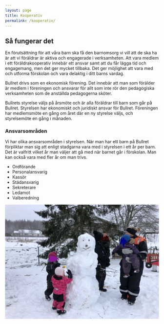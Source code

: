 ```yaml
---
layout: page
title: Kooperativ
permalink: /kooperativ/
---
```


## Så fungerar det

En förutsättning för att våra barn ska få den barnomsorg vi vill att de ska ha är att vi föräldrar är aktiva och engagerade i verksamheten. Att vara medlem i ett föräldrakooperativ innebär ett ansvar samt att du får lägga tid och engagemang, men det ger mycket tillbaka. Det ger möjlighet att vara med och utforma förskolan och vara delaktig i ditt barns vardag. 

Bullret drivs som en ekonomisk förening. Det innebär att man som förälder är medlem i föreningen och ansvarar för allt som inte rör den pedagogiska verksamheten som de anställda pedagogerna sköter. 

Bullrets styrelse väljs på årsmöte och är alla föräldrar till barn som går på Bullret. Styrelsen har ekonomiskt och juridiskt ansvar för Bullret. Föreningen har medlemsmöte en gång om året där en ny styrelse väljs, och styrelsemöte en gång i månaden.

### Ansvarsområden

Vi har olika ansvarsområden i styrelsen. När man har ett barn på Bullret förpliktar man sig att enligt stadgarna vara med i styrelsen i ett år per barn. Det är valfritt vilket år man väljer att gå med när barnet går i förskolan. Man kan också vara med fler år om man trivs.

* Ordförande
* Personalansvarig
* Kassör
* Städansvarig
* Sekreterare
* Ledamot
* Valberedning 

![snowman](/img/snolek.jpg)
